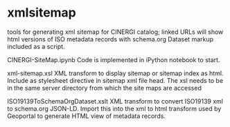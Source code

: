 # xmlsitemap
tools for generating xml sitemap for CINERGI catalog; linked URLs will show html versions of ISO metadata records with schema.org Dataset markup included as a script.

CINERGI-SiteMap.ipynb  Code is implemented in iPython notebook to start. 

xml-sitemap.xsl  XML transform to display sitemap or sitemap index as html. Include as stylesheet directive in sitemap xml file head. The xsl needs to be in the same server directory from which the site maps are accessed

ISO19139ToSchemaOrgDataset.xslt  XML transform to convert ISO19139 xml to schema.org JSON-LD. Import this into the xml to html transform used by Geoportal to generate HTML view of metadata records.